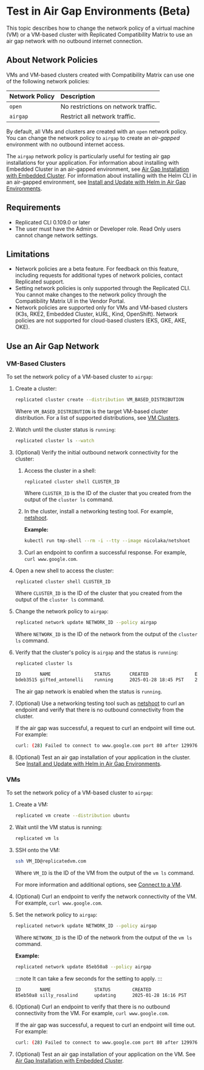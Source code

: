 # Test in Air Gap Environments (Beta)

This topic describes how to change the network policy of a virtual machine (VM) or a VM-based cluster with Replicated Compatibility Matrix to use an air gap network with no outbound internet connection.

## About Network Policies

VMs and VM-based clusters created with Compatibility Matrix can use one of the following network policies:

| Network Policy | Description |
| :---- | :---- |
| `open` | No restrictions on network traffic. |
| `airgap` | Restrict all network traffic. |

By default, all VMs and clusters are created with an `open` network policy. You can change the network policy to `airgap` to create an _air-gapped_ environment with no outbound internet access.

The `airgap` network policy is particularly useful for testing air gap installations for your application. For information about installing with Embedded Cluster in an air-gapped environment, see [Air Gap Installation with Embedded Cluster](/enterprise/installing-embedded-air-gap). For information about installing with the Helm CLI in an air-gapped environment, see [Install and Update with Helm in Air Gap Environments](/vendor/helm-install-airgap).

## Requirements

* Replicated CLI 0.109.0 or later
* The user must have the Admin or Developer role. Read Only users cannot change network settings.

## Limitations

* Network policies are a beta feature. For feedback on this feature, including requests for additional types of network policies, contact Replicated support.
* Setting network policies is only supported through the Replicated CLI. You cannot make changes to the network policy through the Compatibility Matrix UI in the Vendor Portal.
* Network policies are supported only for VMs and VM-based clusters (K3s, RKE2, Embedded Cluster, kURL, Kind, OpenShift). Network policies are not supported for cloud-based clusters (EKS, GKE, AKE, OKE).

## Use an Air Gap Network

### VM-Based Clusters

To set the network policy of a VM-based cluster to `airgap`:

1. Create a cluster:

    ```bash
    replicated cluster create --distribution VM_BASED_DISTRIBUTION
    ```
    Where `VM_BASED_DISTRIBUTION` is the target VM-based cluster distribution. For a list of supported distributions, see [VM Clusters](/vendor/testing-supported-clusters#vm-clusters).

1. Watch until the cluster status is `running`:

    ```bash
    replicated cluster ls --watch
    ```

1. (Optional) Verify the initial outbound network connectivity for the cluster:

    1. Access the cluster in a shell:

       ```
       replicated cluster shell CLUSTER_ID
       ```
       Where `CLUSTER_ID` is the ID of the cluster that you created from the output of the `cluster ls` command.

    1. In the cluster, install a networking testing tool. For example, [netshoot](https://github.com/nicolaka/netshoot).

       **Example:**

       ```bash
       kubectl run tmp-shell --rm -i --tty --image nicolaka/netshoot
       ```

    1. Curl an endpoint to confirm a successful response. For example, `curl www.google.com`.

1. Open a new shell to access the cluster:

    ```
    replicated cluster shell CLUSTER_ID
    ```
    Where `CLUSTER_ID` is the ID of the cluster that you created from the output of the `cluster ls` command.      

1. Change the network policy to `airgap`:

    ```bash
    replicated network update NETWORK_ID --policy airgap
    ```
    Where `NETWORK_ID` is the ID of the network from the output of the `cluster ls` command.

1. Verify that the cluster's policy is `airgap` and the status is `running`:

    ```bash
    replicated cluster ls
    ```

    ```bash
    ID       NAME                STATUS       CREATED                 EXPIRES                POLICY   REPORTING
    bdeb3515 gifted_antonelli    running      2025-01-28 18:45 PST    2025-01-28 19:45 PST   airgap   off 
    ```

    The air gap network is enabled when the status is `running`.

1. (Optional) Use a networking testing tool such as [netshoot](https://github.com/nicolaka/netshoot) to curl an endpoint and verify that there is no outbound connectivity from the cluster.

   If the air gap was successful, a request to curl an endpoint will time out. For example:

   ```bash
   curl: (28) Failed to connect to www.google.com port 80 after 129976 ms: Couldn't connect to server
   ```

1. (Optional) Test an air gap installation of your application in the cluster. See [Install and Update with Helm in Air Gap Environments](/vendor/helm-install-airgap).   

### VMs

To set the network policy of a VM-based cluster to `airgap`:

1. Create a VM:

    ```bash
    replicated vm create --distribution ubuntu
    ```

1. Wait until the VM status is running:

    ```bash
    replicated vm ls
    ```

1. SSH onto the VM:

   ```bash
   ssh VM_ID@replicatedvm.com
   ```  
   Where `VM_ID` is the ID of the VM from the output of the `vm ls` command.

   For more information and additional options, see [Connect to a VM](/vendor/testing-vm-create#connect-to-a-vm).

1. (Optional) Curl an endpoint to verify the network connectivity of the VM. For example, `curl www.google.com`.

1. Set the network policy to `airgap`:

    ```bash
    replicated network update NETWORK_ID --policy airgap
    ```
    Where `NETWORK_ID` is the ID of the network from the output of the `vm ls` command.

    **Example:**

    ```bash
    replicated network update 85eb50a8 --policy airgap
    ```

    :::note
    It can take a few seconds for the setting to apply.
    :::

    ```bash
    ID       NAME                STATUS        CREATED                 EXPIRES                POLICY   REPORTING
    85eb50a8 silly_rosalind      updating      2025-01-28 16:16 PST    2025-01-28 17:18 PST   airgap   off
    ```

1. (Optional) Curl an endpoint to verify that there is no outbound connectivity from the VM. For example, `curl www.google.com`.

    If the air gap was successful, a request to curl an endpoint will time out. For example:

    ```bash
    curl: (28) Failed to connect to www.google.com port 80 after 129976 ms: Couldn't connect to server
    ```

1. (Optional) Test an air gap installation of your application on the VM. See [Air Gap Installation with Embedded Cluster](/enterprise/installing-embedded-air-gap).     